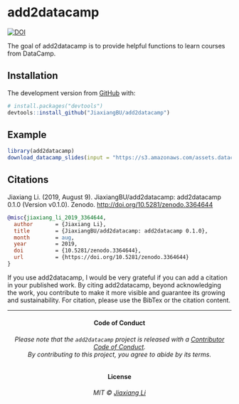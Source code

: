 
<!-- README.md is generated from README.Rmd. Please edit that file -->

# add2datacamp

<!-- badges: start -->

[![DOI](https://zenodo.org/badge/194385184.svg)](https://zenodo.org/badge/latestdoi/194385184)
<!-- badges: end -->

The goal of add2datacamp is to provide helpful functions to learn
courses from DataCamp.

## Installation

The development version from [GitHub](https://github.com/) with:

``` r
# install.packages("devtools")
devtools::install_github("JiaxiangBU/add2datacamp")
```

## Example

``` r
library(add2datacamp)
download_datacamp_slides(input = "https://s3.amazonaws.com/assets.datacamp.com/production/course_15268/slides/chapter{1:4}.pdf",dir = "refs")
```

## Citations

Jiaxiang Li. (2019, August 9). JiaxiangBU/add2datacamp: add2datacamp
0.1.0 (Version v0.1.0). Zenodo. <http://doi.org/10.5281/zenodo.3364644>

``` bibtex
@misc{jiaxiang_li_2019_3364644,
  author       = {Jiaxiang Li},
  title        = {JiaxiangBU/add2datacamp: add2datacamp 0.1.0},
  month        = aug,
  year         = 2019,
  doi          = {10.5281/zenodo.3364644},
  url          = {https://doi.org/10.5281/zenodo.3364644}
}
```

If you use add2datacamp, I would be very grateful if you can add a
citation in your published work. By citing add2datacamp, beyond
acknowledging the work, you contribute to make it more visible and
guarantee its growing and sustainability. For citation, please use the
BibTex or the citation content.

-----

<h4 align="center">

**Code of Conduct**

</h4>

<h6 align="center">

Please note that the `add2datacamp` project is released with a
[Contributor Code of Conduct](.github/CODE_OF_CONDUCT.md).<br>By
contributing to this project, you agree to abide by its terms.

</h6>

<h4 align="center">

**License**

</h4>

<h6 align="center">

MIT © [Jiaxiang Li](LICENSE.md)

</h6>
